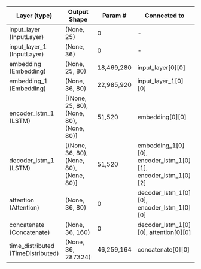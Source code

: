 | Layer (type)          | Output Shape        | Param #      | Connected to       |
|----------------------|-------------------|-------------|------------------|
| input_layer (InputLayer) | (None, 25)       | 0           | -                |
| input_layer_1 (InputLayer) | (None, 36)     | 0           | -                |
| embedding (Embedding) | (None, 25, 80)    | 18,469,280  | input_layer[0][0] |
| embedding_1 (Embedding) | (None, 36, 80)  | 22,985,920  | input_layer_1[0][0] |
| encoder_lstm_1 (LSTM) | [(None, 25, 80), (None, 80), (None, 80)] | 51,520 | embedding[0][0] |
| decoder_lstm_1 (LSTM) | [(None, 36, 80), (None, 80), (None, 80)] | 51,520 | embedding_1[0][0], encoder_lstm_1[0][1], encoder_lstm_1[0][2] |
| attention (Attention) | (None, 36, 80)    | 0           | decoder_lstm_1[0][0], encoder_lstm_1[0][0] |
| concatenate (Concatenate) | (None, 36, 160) | 0           | decoder_lstm_1[0][0], attention[0][0] |
| time_distributed (TimeDistributed) | (None, 36, 287324) | 46,259,164 | concatenate[0][0] |
